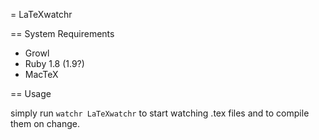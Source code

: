 = LaTeXwatchr

== System Requirements

* Growl
* Ruby 1.8 (1.9?)
* MacTeX

== Usage

simply run `watchr LaTeXwatchr` to start watching .tex files and to compile them on change.
